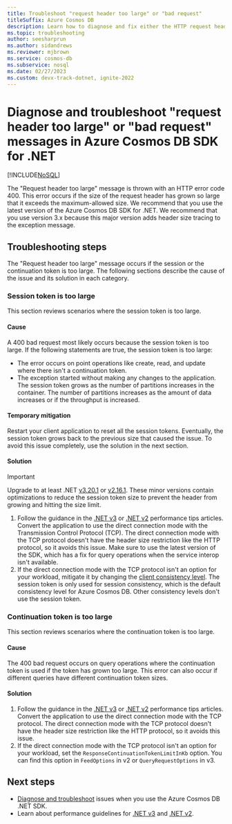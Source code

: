 ```yaml
---
title: Troubleshoot "request header too large" or "bad request"
titleSuffix: Azure Cosmos DB
description: Learn how to diagnose and fix either the HTTP request header too large or bad request (400) exceptions.
ms.topic: troubleshooting
author: seesharprun
ms.author: sidandrews
ms.reviewer: mjbrown
ms.service: cosmos-db
ms.subservice: nosql
ms.date: 02/27/2023
ms.custom: devx-track-dotnet, ignite-2022
---
```


# Diagnose and troubleshoot "request header too large" or "bad request" messages in Azure Cosmos DB SDK for .NET

[!INCLUDE[NoSQL](../includes/appliesto-nosql.md)]

The "Request header too large" message is thrown with an HTTP error code 400. This error occurs if the size of the request header has grown so large that it exceeds the maximum-allowed size. We recommend that you use the latest version of the Azure Cosmos DB SDK for .NET. We recommend that you use version 3.x because this major version adds header size tracing to the exception message.

## Troubleshooting steps

The "Request header too large" message occurs if the session or the continuation token is too large. The following sections describe the cause of the issue and its solution in each category.

### Session token is too large

This section reviews scenarios where the session token is too large.

#### Cause

A 400 bad request most likely occurs because the session token is too large. If the following statements are true, the session token is too large:

* The error occurs on point operations like create, read, and update where there isn't a continuation token.
* The exception started without making any changes to the application. The session token grows as the number of partitions increases in the container. The number of partitions increases as the amount of data increases or if the throughput is increased.

#### Temporary mitigation

Restart your client application to reset all the session tokens. Eventually, the session token grows back to the previous size that caused the issue. To avoid this issue completely, use the solution in the next section.

#### Solution

> [!IMPORTANT]
> Upgrade to at least .NET [v3.20.1](https://github.com/Azure/azure-cosmos-dotnet-v3/blob/master/changelog.md) or [v2.16.1](https://github.com/Azure/azure-cosmos-dotnet-v2/blob/master/changelog.md). These minor versions contain optimizations to reduce the session token size to prevent the header from growing and hitting the size limit.

1. Follow the guidance in the [.NET v3](performance-tips-dotnet-sdk-v3.md) or [.NET v2](performance-tips.md) performance tips articles. Convert the application to use the direct connection mode with the Transmission Control Protocol (TCP). The direct connection mode with the TCP protocol doesn't have the header size restriction like the HTTP protocol, so it avoids this issue. Make sure to use the latest version of the SDK, which has a fix for query operations when the service interop isn't available.
1. If the direct connection mode with the TCP protocol isn't an option for your workload, mitigate it by changing the [client consistency level](how-to-manage-consistency.md). The session token is only used for session consistency, which is the default consistency level for Azure Cosmos DB. Other consistency levels don't use the session token.

### Continuation token is too large

This section reviews scenarios where the continuation token is too large.

#### Cause

The 400 bad request occurs on query operations where the continuation token is used if the token has grown too large. This error can also occur if different queries have different continuation token sizes.

#### Solution

1. Follow the guidance in the [.NET v3](performance-tips-dotnet-sdk-v3.md) or [.NET v2](performance-tips.md) performance tips articles. Convert the application to use the direct connection mode with the TCP protocol. The direct connection mode with the TCP protocol doesn't have the header size restriction like the HTTP protocol, so it avoids this issue.
1. If the direct connection mode with the TCP protocol isn't an option for your workload, set the `ResponseContinuationTokenLimitInKb` option. You can find this option in `FeedOptions` in v2 or `QueryRequestOptions` in v3.

## Next steps

* [Diagnose and troubleshoot](troubleshoot-dotnet-sdk.md) issues when you use the Azure Cosmos DB .NET SDK.
* Learn about performance guidelines for [.NET v3](performance-tips-dotnet-sdk-v3.md) and [.NET v2](performance-tips.md).
